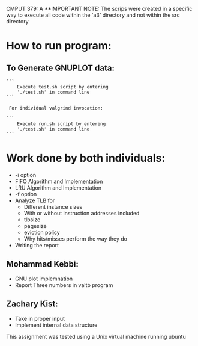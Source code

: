 CMPUT 379: A
**IMPORTANT NOTE:
The scrips were created in a specific way to execute all code within the 'a3' directory and not
within the src directory

# How to run program: 

 ##   To Generate GNUPLOT data:
    
    ```
        Execute test.sh script by entering
        './test.sh' in command line
    ```
    
     For individual valgrind invocation:
    
    ```
        Execute run.sh script by entering
        './test.sh' in command line
    ```
    
# Work done by both individuals:
* -i option 
* FIFO Algorithm and Implementation
* LRU Algorithm and Implementation
* -f option
* Analyze TLB for
    * Different instance sizes
    * With or without instruction addresses included
    * tlbsize
    * pagesize
    * eviction policy
    * Why hits/misses perform the way they do
* Writing the report


## Mohammad Kebbi:
* GNU plot implemnation
* Report Three numbers in valtb program



## Zachary Kist:
* Take in proper input
* Implement internal data structure


This assignment was tested using a Unix virtual machine running ubuntu


